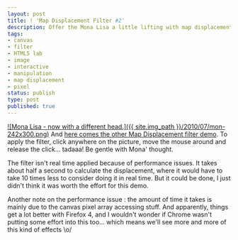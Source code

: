 ```yaml
---
layout: post
title: ! 'Map Displacement Filter #2'
description: Offer the Mona Lisa a little lifting with map displacement filters.
tags:
- canvas
- filter
- HTML5 lab
- image
- interactive
- manipulation
- map displacement
- pixel
status: publish
type: post
published: true
---
```

[![Mona Lisa - now with a different head.]({{ site.img_path }}/2010/07/mon-242x300.png)](http://yannick-lohse.fr/2010/07/map-displacement-2/)
And [here comes the other Map Displacement filter demo](http://code.yannick-lohse.fr/mapdisplacement/bitmap3.php "Map Displacing Mona Lisa"). To apply the filter, click anywhere on the picture, move the mouse around and release the click… tadaaa! Be gentle with Mona' thought.

The filter isn't real time applied because of performance issues. It takes about half a second to calculate the displacement, where it would have to take 10 times less to consider doing it in real time. But it could be done, I just didn't think it was worth the effort for this demo.

Another note on the performance issue : the amount of time it takes is mainly due to the canvas pixel array accessing stuff. And apparently, things get a lot better with Firefox 4, and I wouldn't wonder if Chrome wasn't putting some effort into this too… which means we'll see more and more of this kind of effects \o/